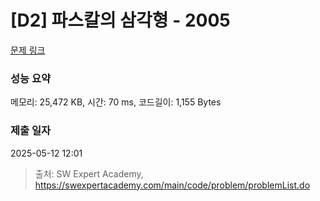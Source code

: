 # [D2] 파스칼의 삼각형 - 2005 

[문제 링크](https://swexpertacademy.com/main/code/problem/problemDetail.do?contestProbId=AV5P0-h6Ak4DFAUq) 

### 성능 요약

메모리: 25,472 KB, 시간: 70 ms, 코드길이: 1,155 Bytes

### 제출 일자

2025-05-12 12:01



> 출처: SW Expert Academy, https://swexpertacademy.com/main/code/problem/problemList.do